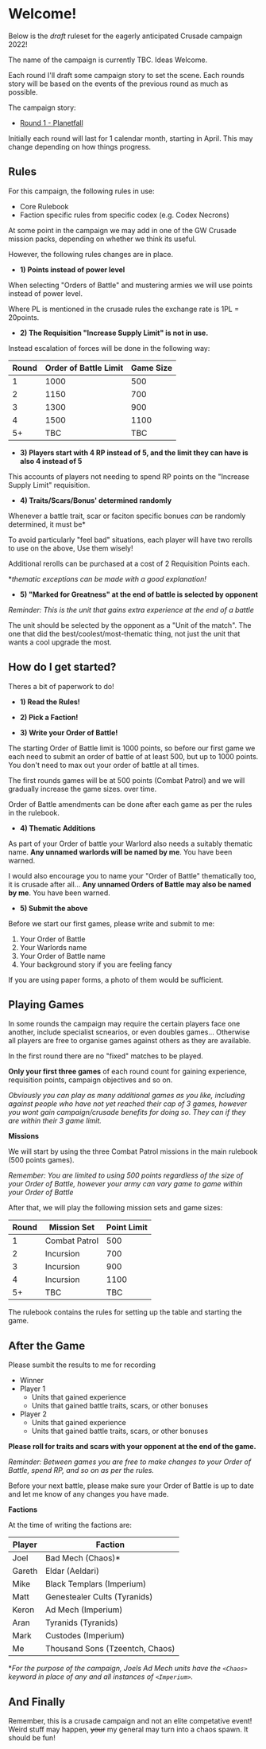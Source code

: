 # Welcome!

Below is the *draft* ruleset for the eagerly anticipated Crusade campaign 2022!

The name of the campaign is currently TBC. Ideas Welcome.

Each round I'll draft some campaign story to set the scene. Each rounds story will be based on the events of the previous round as much as possible.

The campaign story:

- [Round 1 - Planetfall](/round-1.md)

Initially each round will last for 1 calendar month, starting in April. This may change depending on how things progress.

## Rules

For this campaign, the following rules in use:

- Core Rulebook
- Faction specific rules from specific codex (e.g. Codex Necrons)

At some point in the campaign we may add in one of the GW Crusade mission packs, depending on whether we think its useful.

However, the following rules changes are in place.

- **1) Points instead of power level**

When selecting "Orders of Battle" and mustering armies we will use points instead of power level.

Where PL is mentioned in the crusade rules the exchange rate is 1PL = 20points.

- **2) The Requisition "Increase Supply Limit" is not in use.**

Instead escalation of forces will be done in the following way:

| Round  | Order of Battle Limit | Game Size |
| ------------- | ------------- | ------------- |
| 1  | 1000  | 500 |
| 2  | 1150  | 700 | 
| 3  | 1300  | 900 |
| 4  | 1500 | 1100 |
| 5+ | TBC | TBC |

- **3) Players start with 4 RP instead of 5, and the limit they can have is also 4 instead of 5**

This accounts of players not needing to spend RP points on the "Increase Supply Limit" requisition.

- **4) Traits/Scars/Bonus' determined randomly**

Whenever a battle trait, scar or faciton specific bonues _can_ be randomly determined, it must be*

To avoid particularly "feel bad" situations, each player will have two rerolls to use on the above, Use them wisely!

Additional rerolls can be purchased at a cost of 2 Requisition Points each.

**thematic exceptions can be made with a good explanation!*

- **5) "Marked for Greatness" at the end of battle is selected by opponent**

*Reminder: This is the unit that gains extra experience at the end of a battle*

The unit should be selected by the opponent as a "Unit of the match". The one that did the best/coolest/most-thematic thing, not just the unit that wants a cool upgrade the most.

How do I get started?
---

Theres a bit of paperwork to do!

- **1) Read the Rules!**

- **2) Pick a Faction!**

- **3) Write your Order of Battle!**

The starting Order of Battle limit is 1000 points, so before our first game we each need to submit an order of battle of at least 500, but up to 1000 points. You don't need to max out your order of battle at all times.

The first rounds games will be at 500 points (Combat Patrol) and we will gradually increase the game sizes. over time.

Order of Battle amendments can be done after each game as per the rules in the rulebook.

- **4) Thematic Additions**

As part of your Order of battle your Warlord also needs a suitably thematic name. **Any unnamed warlords will be named by me**. You have been warned.

I would also encourage you to name your "Order of Battle" thematically too, it is crusade after all... **Any unnamed Orders of Battle may also be named by me**. You have been warned.

- **5) Submit the above**

Before we start our first games, please write and submit to me:

1) Your Order of Battle
2) Your Warlords name
3) Your Order of Battle name
4) Your background story if you are feeling fancy

If you are using paper forms, a photo of them would be sufficient.

Playing Games
---

In some rounds the campaign may require the certain players face one another, include specialist scnearios, or even doubles games... Otherwise all players are free to organise games against others as they are available.

In the first round there are no "fixed" matches to be played.

**Only your first three games** of each round count for gaining experience, requisition points, campaign objectives and so on. 

*Obviously you can play as many additional games as you like, including against people who have not yet reached their cap of 3 games, however *you* wont gain campaign/crusade benefits for doing so. They can if they are within their 3 game limit.*

**Missions**

We will start by using the three Combat Patrol missions in the main rulebook (500 points games). 

*Remember: You are limited to using 500 points regardless of the size of your Order of Battle, however your army can vary game to game within your Order of Battle*

After that, we will play the following mission sets and game sizes:

| Round | Mission Set | Point Limit |
| ------------- | ------------- | ------------- |
| 1  | Combat Patrol  | 500 |
| 2  | Incursion  | 700  | 
| 3  | Incursion  | 900 |
| 4  | Incursion  | 1100 |
| 5+ | TBC | TBC |

The rulebook contains the rules for setting up the table and starting the game.

## After the Game

Please sumbit the results to me for recording

- Winner
- Player 1
  - Units that gained experience
  - Units that gained battle traits, scars, or other bonuses
- Player 2
  - Units that gained experience
  - Units that gained battle traits, scars, or other bonuses

**Please roll for traits and scars with your opponent at the end of the game.**

*Reminder: Between games you are free to make changes to your Order of Battle, spend RP, and so on as per the rules.*

Before your next battle, please make sure your Order of Battle is up to date and let me know of any changes you have made.

**Factions**

At the time of writing the factions are:

| Player  | Faction |
| --- | --- |
| Joel | Bad Mech (Chaos)* |
| Gareth | Eldar (Aeldari) |
| Mike | Black Templars (Imperium) |
| Matt | Genestealer Cults (Tyranids) |
| Keron | Ad Mech (Imperium) |
| Aran | Tyranids (Tyranids) |
| Mark | Custodes (Imperium) |
| Me | Thousand Sons (Tzeentch, Chaos) |

**For the purpose of the campaign, Joels Ad Mech units have the `<Chaos>` keyword in place of any and all instances of `<Imperium>`.*

## And Finally

Remember, this is a crusade campaign and not an elite competative event! Weird stuff may happen, ~~your~~ my general may turn into a chaos spawn. It should be fun!
